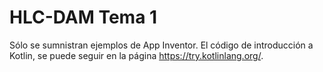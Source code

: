 # HLC-DAM Tema 1
Sólo se sumnistran ejemplos de App Inventor. El código de introducción a Kotlin, se puede seguir en la página https://try.kotlinlang.org/.
